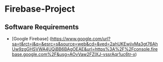 # Firebase-Project
## Software Requirements
* [Google Firebase] (https://www.google.com/url?sa=t&rct=j&q=&esrc=s&source=web&cd=&ved=2ahUKEwjjvMa3gt76AhUw9zgGHSVWA4UQjBB6BAgOEAE&url=https%3A%2F%2Fconsole.firebase.google.com%2F&usg=AOvVaw2FZlXJ-vssrAqr1uc6tr-x)
